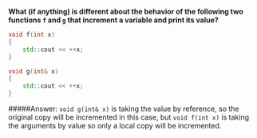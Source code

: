**What (if anything) is different about the behavior of the following two
functions `f` and `g` that increment a variable and print its value?**
```C++
void f(int x)
{ 
    std::cout << ++x; 
}

void g(int& x)
{ 
    std::cout << ++x; 
}
```
#####Answer:
`void g(int& x)` is taking the value by reference, so the original copy will be
incremented in this case, but `void f(int x)` is taking the arguments by value 
so only a local copy will be incremented.